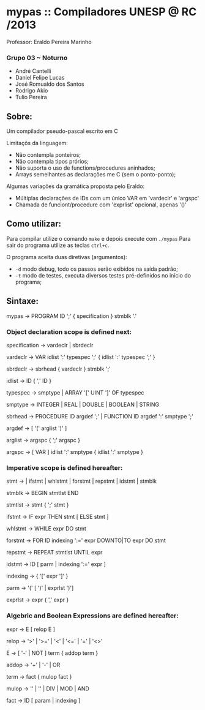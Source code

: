 # mypas :: Compiladores UNESP @ RC /2013
Professor: Eraldo Pereira Marinho

### Grupo 03 ~ Noturno
- André Cantelli  
- Daniel Felipe Lucas  
- José Romualdo dos Santos  
- Rodrigo Akio  
- Tulio Pereira  

## Sobre:

Um compilador pseudo-pascal escrito em C  

Limitaçõs da linguagem:
 - Não contempla ponteiros;
 - Não contempla tipos prórios;
 - Não suporta o uso de functions/procedures aninhados;
 - Arrays semelhantes as declarações me C (sem o ponto-ponto);

Algumas variações da gramática proposta pelo Eraldo:
 - Múltiplas declarações de IDs com um único VAR em 'vardeclr' e 'argspc'
 - Chamada de funciont/procedure com 'exprlist' opcional, apenas '()'

## Como utilizar:

Para compilar utilize o comando `make` e depois execute com `./mypas`
Para sair do programa utilize as teclas `ctrl+c`.  

O programa aceita duas diretivas (argumentos):  
- `-d` modo debug, todo os passos serão exibidos na saída padrão;
- `-t` modo de testes, executa diversos testes pré-definidos no início do programa;

## Sintaxe:

mypas -> PROGRAM ID ';' { specification } stmblk '.'

### Object declaration scope is defined next:

specification ->  vardeclr | sbrdeclr

vardeclr ->  VAR idlist ':' typespec ';' { idlist ':' typespec ';' }

sbrdeclr ->  sbrhead { vardeclr } stmblk ';'

idlist -> ID { ',' ID }

typespec -> smptype | ARRAY '[' UINT ']' OF typespec

smptype -> INTEGER | REAL | DOUBLE | BOOLEAN | STRING

sbrhead -> PROCEDURE ID argdef ';' | FUNCTION ID argdef ':' smptype ';'

argdef -> [ '(' arglist ')' ]

arglist -> argspc { ';' argspc }

argspc -> [ VAR ] idlist ':' smptype { idlist ':' smptype }

### Imperative scope is defined hereafter: 

stmt -> <epsilon> | ifstmt | whlstmt | forstmt | repstmt | idstmt | stmblk

stmblk -> BEGIN stmtlst END

stmtlst -> stmt { ';' stmt }

ifstmt -> IF expr THEN stmt [ ELSE stmt ]

whlstmt -> WHILE expr DO stmt

forstmt -> FOR ID indexing ':=' expr DOWNTO|TO expr DO stmt

repstmt -> REPEAT stmtlst UNTIL expr

idstmt -> ID [ parm | indexing ':=' expr ]

indexing -> {  '[' expr ']' }

parm -> '(' [ ')' | exprlst ')']

exprlst -> expr { ',' expr }

### Algebric and Boolean Expressions are defined hereafter: 

expr -> E [ relop E ]

relop -> '>' | '>=' | '<' | '<=' | '=' | '<>'

E -> [ '-' | NOT ] term { addop term }

addop -> '+' | '-' | OR

term -> fact { mulop fact }

mulop -> '' | '' | DIV | MOD | AND

fact -> ID [ param | indexing ]
